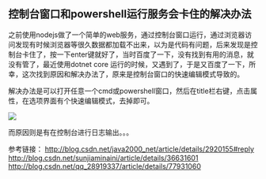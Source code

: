 ## 控制台窗口和powershell运行服务会卡住的解决办法


之前使用nodejs做了一个简单的web服务，通过控制台窗口运行，通过浏览器访问发现有时候浏览器等很久数据都加载不出来，以为是代码有问题，后来发现是控制台卡住了，按一下enter键就好了，当时百度了一下，没有找到有用的消息，就没有管了，最近使用dotnet core 运行的时候，又遇到了，于是又百度了一下，所幸，这次找到原因和解决办法了，原来是控制台窗口的快速编辑模式导致的。

解决办法是可以打开任意一个cmd或powershell窗口，然后在title栏右键，点击属性，在选项界面有个快速编辑模式，去掉即可。

![](http://picx.gulizhu.com/powershell%E8%AE%BE%E7%BD%AE.png)

而原因则是有在控制台进行日志输出。。。

参考链接：
http://blog.csdn.net/java2000_net/article/details/2920155#reply
http://blog.csdn.net/sunjiaminaini/article/details/36631601
http://blog.csdn.net/qq_28919337/article/details/77931060
